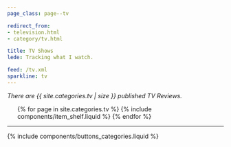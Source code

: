 ```yaml
---
page_class: page--tv

redirect_from:
- television.html
- category/tv.html

title: TV Shows
lede: Tracking what I watch.

feed: /tv.xml
sparkline: tv
---
```


*There are {{ site.categories.tv | size }} published TV Reviews.*

<ol class="shelf  h-feed" id="tv" role="list">
    {% for page in site.categories.tv %}
        {% include components/item_shelf.liquid %}
    {% endfor %}
</ol>

--------

{% include components/buttons_categories.liquid %}
